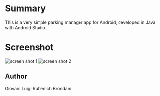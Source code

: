 # Summary
This is a very simple parking manager app for Android, developed in Java with Android Studio. 

# Screenshot

![screen shot 1](https://raw.githubusercontent.com/giovani-luigi/ParkingMan/master/readme/ss.jpg)
![screen shot 2](https://raw.githubusercontent.com/giovani-luigi/ParkingMan/master/readme/ss2.jpg)

## Author
Giovani Luigi Rubenich Brondani